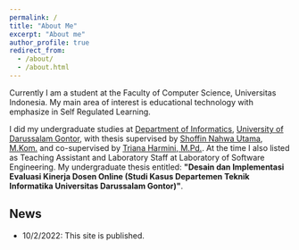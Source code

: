 ```yaml
---
permalink: /
title: "About Me"
excerpt: "About me"
author_profile: true
redirect_from: 
  - /about/
  - /about.html
---
```


Currently I am a student at the Faculty of Computer Science, Universitas Indonesia. My main area of interest is educational technology with emphasize in Self Regulated Learning. 

I did my undergraduate studies at [Department of Informatics](https://informatika.unida.gontor.ac.id/), [University of Darussalam Gontor](https://unida.gontor.ac.id/), with thesis supervised by [Shoffin Nahwa Utama, M.Kom.](http://informatika.uin-malang.ac.id/shoffin-nahwa-utama/) and co-supervised by [Triana Harmini, M.Pd.](https://scholar.google.co.id/citations?user=Gx0l9MAAAAAJ&hl=en). At the time I also listed as Teaching Assistant and Laboratory Staff at Laboratory of Software Engineering. My undergraduate thesis entitled: **"Desain dan Implementasi Evaluasi Kinerja Dosen Online (Studi Kasus Departemen Teknik Informatika Universitas Darussalam Gontor)"**.

News
------
 - 10/2/2022: This site is published.

